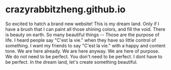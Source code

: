 # crazyrabbitzheng.github.io
So excited to hatch a brand new website!
This is my dream land.
Only if I have a brush that I can paint all those shining colors, and fill the void.
There is beauty on earth. So many beautiful things -- Those are the purpose of life.
I heard people say "C'est la vie." when they have so little control of something.
I want my friends to say "C'est la vie." with a happy and content tone.
We are here already.
We are here anyway.
We are here of purpose.
We do not need to be perfect. 
You don't need to be perfect.
I dont have to be perfect.
In the dream land, let's create something beautiful.


